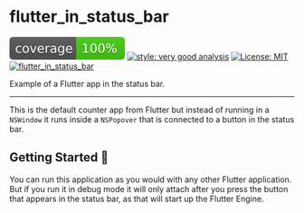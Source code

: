# flutter_in_status_bar

![coverage][coverage_badge]
[![style: very good analysis][very_good_analysis_badge]][very_good_analysis_link]
[![License: MIT][license_badge]][license_link]
[![flutter_in_status_bar](https://github.com/wolfenrain/flutter_in_status_bar/actions/workflows/main.yaml/badge.svg?branch=main)](https://github.com/wolfenrain/flutter_in_status_bar/actions/workflows/main.yaml)

Example of a Flutter app in the status bar.

---

This is the default counter app from Flutter but instead of running in a `NSWindow` it runs inside a `NSPopover` that is connected to a button in the status bar.

## Getting Started 🚀

You can run this application as you would with any other Flutter application. But if you run it in debug mode it will only attach after you press the button that appears in the status bar, as that will start up the Flutter Engine.

[coverage_badge]: coverage_badge.svg
[license_badge]: https://img.shields.io/badge/license-MIT-blue.svg
[license_link]: https://opensource.org/licenses/MIT
[very_good_analysis_badge]: https://img.shields.io/badge/style-very_good_analysis-B22C89.svg
[very_good_analysis_link]: https://pub.dev/packages/very_good_analysis
